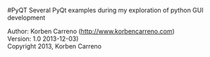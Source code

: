 #PyQT
Several PyQt examples during my exploration of python GUI development

Author: Korben Carreno (http://www.korbencarreno.com)  
Version: 1.0 2013-12-03)   
Copyright 2013, Korben Carreno
